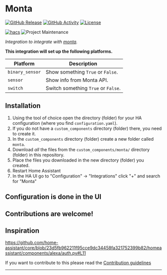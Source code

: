 # Monta

[![GitHub Release][releases-shield]][releases]
[![GitHub Activity][commits-shield]][commits]
[![License][license-shield]](LICENSE)

[![hacs][hacsbadge]][hacs]
![Project Maintenance][maintenance-shield]

_Integration to integrate with [monta][monta]._

**This integration will set up the following platforms.**

Platform | Description
-- | --
`binary_sensor` | Show something `True` or `False`.
`sensor` | Show info from Monta API.
`switch` | Switch something `True` or `False`.

## Installation

1. Using the tool of choice open the directory (folder) for your HA configuration (where you find `configuration.yaml`).
1. If you do not have a `custom_components` directory (folder) there, you need to create it.
1. In the `custom_components` directory (folder) create a new folder called `monta`.
1. Download _all_ the files from the `custom_components/monta/` directory (folder) in this repository.
1. Place the files you downloaded in the new directory (folder) you created.
1. Restart Home Assistant
1. In the HA UI go to "Configuration" -> "Integrations" click "+" and search for "Monta"

## Configuration is done in the UI

<!---->

## Contributions are welcome!

## Inspiration
https://github.com/home-assistant/core/blob/23d5fb962211f95cce9dc34458fa321752399b82/homeassistant/components/alexa/auth.py#L11

If you want to contribute to this please read the [Contribution guidelines](CONTRIBUTING.md)

***

[monta]: https://docs.public-api.monta.com
[commits-shield]: https://img.shields.io/github/commit-activity/y/nickknissen/hass-monta.svg?style=for-the-badge
[commits]: https://github.com/nickknissen/hass-monta/commits/main
[hacs]: https://github.com/hacs/integration
[hacsbadge]: https://img.shields.io/badge/HACS-Custom-orange.svg?style=for-the-badge
[license-shield]: https://img.shields.io/github/license/nickknissen/hass-monta.svg?style=for-the-badge
[maintenance-shield]: https://img.shields.io/badge/maintainer-Nick%20Nissen%20%40nickknissen-blue.svg?style=for-the-badge
[releases-shield]: https://img.shields.io/github/release/nickknissen/hass-monta.svg?style=for-the-badge
[releases]: https://github.com/nickknissen/hass-monta/releases
